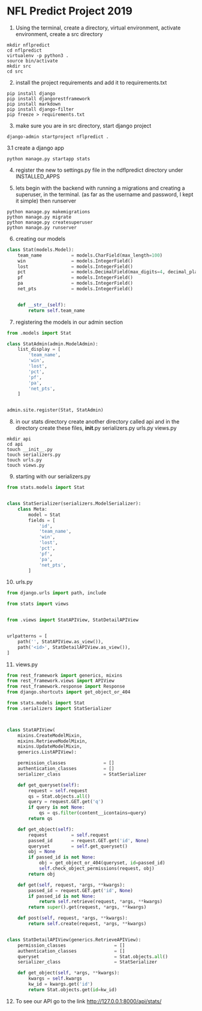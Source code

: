 # NFL Predict Project 2019

1. Using the terminal, create a directory, virtual environment, activate environment, create a src directory
````
mkdir nflpredict
cd nflpredict
virtualenv -p python3 .
source bin/activate
mkdir src 
cd src
````

2. install the project requirements and add it to requirements.txt
````
pip install django
pip install djangorestframework
pip install markdown
pip install django-filter
pip freeze > requirements.txt
````

3. make sure you are in src directory, start django project
````
django-admin startproject nflpredict .
````

3.1 create a django app
````
python manage.py startapp stats
````

4. register the new to settings.py file in the ndflpredict directory under INSTALLED_APPS

5. lets begin with the backend with running a migrations and creating a superuser, in the terminal. (as far as the username and password, I kept it simple) then runserver
````
python manage.py makemigrations
python manage.py migrate
python manage.py createsuperuser
python manage.py runserver
````

6. creating our models
````python
class Stat(models.Model):
    team_name           = models.CharField(max_length=100)
    win                 = models.IntegerField()
    lost                = models.IntegerField()
    pct                 = models.DecimalField(max_digits=4, decimal_places=3)
    pf                  = models.IntegerField()
    pa                  = models.IntegerField()
    net_pts             = models.IntegerField()


    def __str__(self):
        return self.team_name
````

7. registering the models in our admin section
````python 
from .models import Stat

class StatAdmin(admin.ModelAdmin):
    list_display = [
        'team_name',
        'win',
        'lost',
        'pct',
        'pf',
        'pa',
        'net_pts',
    ]


admin.site.register(Stat, StatAdmin)
````

8. in our stats directory create another directory called api and in the directory create these files, __init__.py serializers.py urls.py views.py
````
mkdir api
cd api
touch __init__.py
touch serializers.py
touch urls.py
touch views.py
````

9. starting with our serializers.py
````python 
from stats.models import Stat 


class StatSerializer(serializers.ModelSerializer):
    class Meta:
        model = Stat 
        fields = [
            'id',
            'team_name',
            'win',
            'lost',
            'pct',
            'pf',
            'pa',
            'net_pts',
        ]
````

10. urls.py
````python 
from django.urls import path, include

from stats import views 


from .views import StatAPIView, StatDetailAPIView


urlpatterns = [
    path('', StatAPIView.as_view()),
    path('<id>', StatDetailAPIView.as_view()),
]
````

11. views.py
````python 
from rest_framework import generics, mixins
from rest_framework.views import APIView
from rest_framework.response import Response
from django.shortcuts import get_object_or_404

from stats.models import Stat 
from .serializers import StatSerializer



class StatAPIView(
    mixins.CreateModelMixin,
    mixins.RetrieveModelMixin,
    mixins.UpdateModelMixin,
    generics.ListAPIView):

    permission_classes              = []
    authentication_classes          = []
    serializer_class                = StatSerializer

    def get_queryset(self):
        request = self.request
        qs = Stat.objects.all()
        query = request.GET.get('q')
        if query is not None:
            qs = qs.filter(content__icontains=query)
        return qs

    def get_object(self):
        request         = self.request
        passed_id       = request.GET.get('id', None)
        queryset        = self.get_queryset()
        obj = None
        if passed_id is not None:
            obj = get_object_or_404(queryset, id=passed_id)
            self.check_object_permissions(request, obj)
        return obj

    def get(self, request, *args, **kwargs):
        passed_id = request.GET.get('id', None)
        if passed_id is not None:
            return self.retrieve(request, *args, **kwargs)
        return super().get(request, *args, **kwargs)

    def post(self, request, *args, **kwargs):
        return self.create(request, *args, **kwargs)


class StatDetailAPIView(generics.RetrieveAPIView):
    permission_classes                  = []
    authentication_classes              = []
    queryset                            = Stat.objects.all()
    serializer_class                    = StatSerializer

    def get_object(self, *args, **kwargs):
        kwargs = self.kwargs
        kw_id = kwargs.get('id')
        return Stat.objects.get(id=kw_id)

````

12. To see our API go to the link http://127.0.0.1:8000/api/stats/

